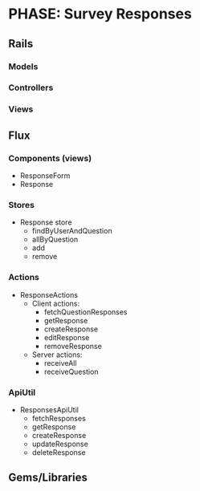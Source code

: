# PHASE: Survey Responses

## Rails
### Models
### Controllers
### Views


## Flux
### Components (views)
* ResponseForm
* Response

### Stores
* Response store
  * findByUserAndQuestion
  * allByQuestion
  * add
  * remove

### Actions
* ResponseActions
  * Client actions:
    * fetchQuestionResponses
    * getResponse
    * createResponse
    * editResponse
    * removeResponse
  * Server actions:
    * receiveAll
    * receiveQuestion

### ApiUtil
* ResponsesApiUtil
  * fetchResponses
  * getResponse
  * createResponse
  * updateResponse
  * deleteResponse

## Gems/Libraries
